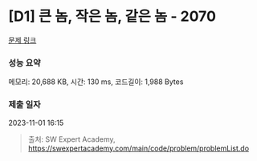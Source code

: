 # [D1] 큰 놈, 작은 놈, 같은 놈 - 2070 

[문제 링크](https://swexpertacademy.com/main/code/problem/problemDetail.do?contestProbId=AV5QQ6qqA40DFAUq) 

### 성능 요약

메모리: 20,688 KB, 시간: 130 ms, 코드길이: 1,988 Bytes

### 제출 일자

2023-11-01 16:15



> 출처: SW Expert Academy, https://swexpertacademy.com/main/code/problem/problemList.do